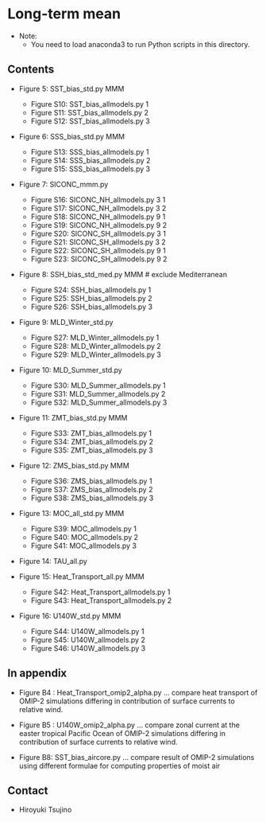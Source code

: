 Long-term mean
========

  * Note:
     - You need to load anaconda3 to run Python scripts in this directory.

Contents
--------

  * Figure 5: SST_bias_std.py MMM
     - Figure S10: SST_bias_allmodels.py 1 
     - Figure S11: SST_bias_allmodels.py 2
     - Figure S12: SST_bias_allmodels.py 3

  * Figure 6: SSS_bias_std.py MMM
     - Figure S13: SSS_bias_allmodels.py 1 
     - Figure S14: SSS_bias_allmodels.py 2
     - Figure S15: SSS_bias_allmodels.py 3

  * Figure 7: SICONC_mmm.py
     - Figure S16: SICONC_NH_allmodels.py 3 1
     - Figure S17: SICONC_NH_allmodels.py 3 2
     - Figure S18: SICONC_NH_allmodels.py 9 1
     - Figure S19: SICONC_NH_allmodels.py 9 2
     - Figure S20: SICONC_SH_allmodels.py 3 1
     - Figure S21: SICONC_SH_allmodels.py 3 2
     - Figure S22: SICONC_SH_allmodels.py 9 1
     - Figure S23: SICONC_SH_allmodels.py 9 2

  * Figure 8: SSH_bias_std_med.py MMM   # exclude Mediterranean
     - Figure S24: SSH_bias_allmodels.py 1
     - Figure S25: SSH_bias_allmodels.py 2
     - Figure S26: SSH_bias_allmodels.py 3
     
  * Figure 9: MLD_Winter_std.py
     - Figure S27: MLD_Winter_allmodels.py 1
     - Figure S28: MLD_Winter_allmodels.py 2
     - Figure S29: MLD_Winter_allmodels.py 3

  * Figure 10: MLD_Summer_std.py
     - Figure S30: MLD_Summer_allmodels.py 1
     - Figure S31: MLD_Summer_allmodels.py 2
     - Figure S32: MLD_Summer_allmodels.py 3

  * Figure 11: ZMT_bias_std.py MMM
     - Figure S33: ZMT_bias_allmodels.py 1
     - Figure S34: ZMT_bias_allmodels.py 2
     - Figure S35: ZMT_bias_allmodels.py 3

  * Figure 12: ZMS_bias_std.py MMM
     - Figure S36: ZMS_bias_allmodels.py 1
     - Figure S37: ZMS_bias_allmodels.py 2
     - Figure S38: ZMS_bias_allmodels.py 3
  
  * Figure 13: MOC_all_std.py MMM
     - Figure S39: MOC_allmodels.py 1
     - Figure S40: MOC_allmodels.py 2
     - Figure S41: MOC_allmodels.py 3

  * Figure 14: TAU_all.py

  * Figure 15: Heat_Transport_all.py MMM
     - Figure S42: Heat_Transport_allmodels.py 1
     - Figure S43: Heat_Transport_allmodels.py 2

  * Figure 16: U140W_std.py MMM
     - Figure S44: U140W_allmodels.py 1
     - Figure S45: U140W_allmodels.py 2
     - Figure S46: U140W_allmodels.py 3


In appendix
--------

  * Figure B4 : Heat_Transport_omip2_alpha.py
     ... compare heat transport of OMIP-2 simulations differing in contribution of surface currents
         to relative wind.

  * Figure B5 : U140W_omip2_alpha.py
     ... compare zonal current at the easter tropical Pacific Ocean of OMIP-2 simulations
         differing in contribution of surface currents to relative wind.

  * Figure B8: SST_bias_aircore.py
     ... compare result of OMIP-2 simulations using different formulae for computing properties of moist air


Contact
-------

  * Hiroyuki Tsujino
